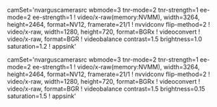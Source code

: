 camSet='nvarguscamerasrc wbmode=3 tnr-mode=2 tnr-strength=1 ee-mode=2 ee-strength=1 ! video/x-raw(memory:NVMM), width=3264, height=2464, format=NV12, framerate=21/1 ! nvvidconv flip-method=2 ! video/x-raw, width=1280, height=720, format=BGRx ! videoconvert ! video/x-raw, format=BGR ! videobalance contrast=1.5 brightness=1.0 saturation=1.2 ! appsink'

camSet='nvarguscamerasrc wbmode=3 tnr-mode=2 tnr-strength=1 ee-mode=2 ee-strength=1 ! video/x-raw(memory:NVMM), width=3264, height=2464, format=NV12, framerate=21/1 ! nvvidconv flip-method=2 ! video/x-raw, width=1280, height=720, format=BGRx ! videoconvert ! video/x-raw, format=BGR ! videobalance contrast=1.5 brightness=0.15 saturation=1.5 ! appsink'

